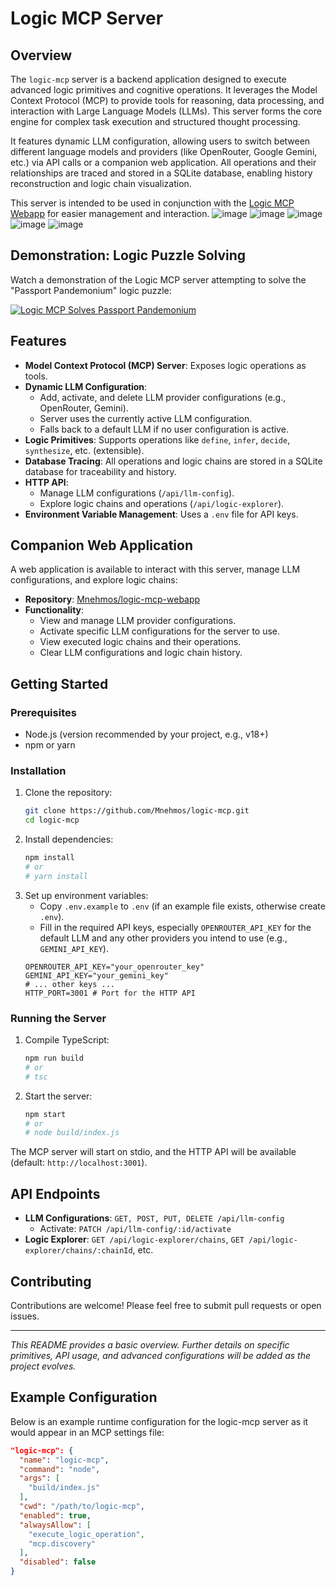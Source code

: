 # Logic MCP Server

## Overview

The `logic-mcp` server is a backend application designed to execute advanced logic primitives and cognitive operations. It leverages the Model Context Protocol (MCP) to provide tools for reasoning, data processing, and interaction with Large Language Models (LLMs). This server forms the core engine for complex task execution and structured thought processing.

It features dynamic LLM configuration, allowing users to switch between different language models and providers (like OpenRouter, Google Gemini, etc.) via API calls or a companion web application. All operations and their relationships are traced and stored in a SQLite database, enabling history reconstruction and logic chain visualization.

This server is intended to be used in conjunction with the [Logic MCP Webapp](https://github.com/Mnehmos/logic-mcp-webapp) for easier management and interaction.
![image](https://github.com/user-attachments/assets/99dfbf19-367b-46d1-b94f-dae44103fdd9)
![image](https://github.com/user-attachments/assets/076be2f6-742e-4357-b554-9ce154e129bb)
![image](https://github.com/user-attachments/assets/de9e8546-2425-4fac-a186-a7df8469dcdb)
![image](https://github.com/user-attachments/assets/a7b25899-da67-4c2c-be22-7ef43a7b1260)
![image](https://github.com/user-attachments/assets/6013f812-7a28-4d7a-8b4b-d554b0d15c27)


## Demonstration: Logic Puzzle Solving

Watch a demonstration of the Logic MCP server attempting to solve the "Passport Pandemonium" logic puzzle:

[![Logic MCP Solves Passport Pandemonium](https://img.youtube.com/vi/lFt_XrPvSIA/0.jpg)](https://www.youtube.com/watch?v=lFt_XrPvSIA) 

## Features

-   **Model Context Protocol (MCP) Server**: Exposes logic operations as tools.
-   **Dynamic LLM Configuration**:
    -   Add, activate, and delete LLM provider configurations (e.g., OpenRouter, Gemini).
    -   Server uses the currently active LLM configuration.
    -   Falls back to a default LLM if no user configuration is active.
-   **Logic Primitives**: Supports operations like `define`, `infer`, `decide`, `synthesize`, etc. (extensible).
-   **Database Tracing**: All operations and logic chains are stored in a SQLite database for traceability and history.
-   **HTTP API**:
    -   Manage LLM configurations (`/api/llm-config`).
    -   Explore logic chains and operations (`/api/logic-explorer`).
-   **Environment Variable Management**: Uses a `.env` file for API keys.

## Companion Web Application

A web application is available to interact with this server, manage LLM configurations, and explore logic chains:
-   **Repository**: [Mnehmos/logic-mcp-webapp](https://github.com/Mnehmos/logic-mcp-webapp)
-   **Functionality**:
    -   View and manage LLM provider configurations.
    -   Activate specific LLM configurations for the server to use.
    -   View executed logic chains and their operations.
    -   Clear LLM configurations and logic chain history.

## Getting Started

### Prerequisites

-   Node.js (version recommended by your project, e.g., v18+)
-   npm or yarn

### Installation

1.  Clone the repository:
    ```bash
    git clone https://github.com/Mnehmos/logic-mcp.git
    cd logic-mcp
    ```
2.  Install dependencies:
    ```bash
    npm install
    # or
    # yarn install
    ```
3.  Set up environment variables:
    -   Copy `.env.example` to `.env` (if an example file exists, otherwise create `.env`).
    -   Fill in the required API keys, especially `OPENROUTER_API_KEY` for the default LLM and any other providers you intend to use (e.g., `GEMINI_API_KEY`).
    ```env
    OPENROUTER_API_KEY="your_openrouter_key"
    GEMINI_API_KEY="your_gemini_key"
    # ... other keys ...
    HTTP_PORT=3001 # Port for the HTTP API
    ```

### Running the Server

1.  Compile TypeScript:
    ```bash
    npm run build
    # or
    # tsc
    ```
2.  Start the server:
    ```bash
    npm start
    # or
    # node build/index.js
    ```

The MCP server will start on stdio, and the HTTP API will be available (default: `http://localhost:3001`).

## API Endpoints

-   **LLM Configurations**: `GET, POST, PUT, DELETE /api/llm-config`
    -   Activate: `PATCH /api/llm-config/:id/activate`
-   **Logic Explorer**: `GET /api/logic-explorer/chains`, `GET /api/logic-explorer/chains/:chainId`, etc.

## Contributing

Contributions are welcome! Please feel free to submit pull requests or open issues.

---

*This README provides a basic overview. Further details on specific primitives, API usage, and advanced configurations will be added as the project evolves.*

## Example Configuration

Below is an example runtime configuration for the logic-mcp server as it would appear in an MCP settings file:

```json
"logic-mcp": {
  "name": "logic-mcp",
  "command": "node",
  "args": [
    "build/index.js"
  ],
  "cwd": "/path/to/logic-mcp",
  "enabled": true,
  "alwaysAllow": [
    "execute_logic_operation",
    "mcp.discovery"
  ],
  "disabled": false
}
```
